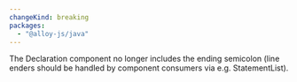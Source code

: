 ```yaml
---
changeKind: breaking
packages:
  - "@alloy-js/java"
---
```


The Declaration component no longer includes the ending semicolon (line enders should be handled by component consumers via e.g. StatementList).